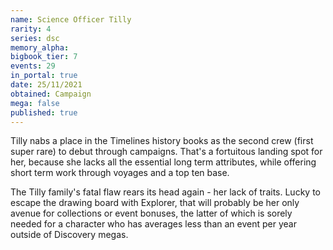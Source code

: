 ```yaml
---
name: Science Officer Tilly
rarity: 4
series: dsc
memory_alpha:
bigbook_tier: 7
events: 29
in_portal: true
date: 25/11/2021
obtained: Campaign
mega: false
published: true
---
```


Tilly nabs a place in the Timelines history books as the second crew (first super rare) to debut through campaigns. That's a fortuitous landing spot for her, because she lacks all the essential long term attributes, while offering short term work through voyages and a top ten base.

The Tilly family's fatal flaw rears its head again - her lack of traits. Lucky to escape the drawing board with Explorer, that will probably be her only avenue for collections or event bonuses, the latter of which is sorely needed for a character who has averages less than an event per year outside of Discovery megas.
